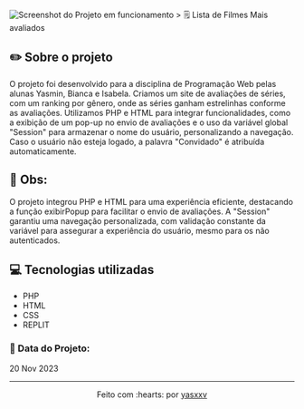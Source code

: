 <img src="img/screenshot.png" alt="Screenshot do Projeto em funcionamento">
> 🗒️ Lista de Filmes Mais avaliados

## ✏️ Sobre o projeto

O projeto foi desenvolvido para a disciplina de Programação Web pelas alunas Yasmin, Bianca e Isabela. Criamos um site de avaliações de séries, com um ranking por gênero, onde as séries ganham estrelinhas conforme as avaliações. Utilizamos PHP e HTML para integrar funcionalidades, como a exibição de um pop-up no envio de avaliações e o uso da variável global "Session" para armazenar o nome do usuário, personalizando a navegação. Caso o usuário não esteja logado, a palavra "Convidado" é atribuída automaticamente.

## 👀 Obs:

O projeto integrou PHP e HTML para uma experiência eficiente, destacando a função exibirPopup para facilitar o envio de avaliações. A "Session" garantiu uma navegação personalizada, com validação constante da variável para assegurar a experiência do usuário, mesmo para os não autenticados.

## 💻 Tecnologias utilizadas

- PHP
- HTML
- CSS
- REPLIT

### 📅 Data do Projeto:

20 Nov 2023

---------------------------

<p align="center">
Feito com :hearts: por <a href="https://github.com/yasxxv">yasxxv</a>
